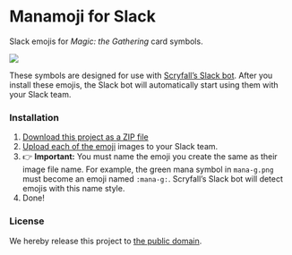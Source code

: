 # Manamoji for Slack

Slack emojis for _Magic: the Gathering_ card symbols.

![](https://cloud.githubusercontent.com/assets/769083/24091884/48c75d26-0d21-11e7-83ea-06f6c6e6f4d4.png)

These symbols are designed for use with [Scryfall’s Slack bot](https://scryfall.com/bots). After you install these emojis, the Slack bot will automatically start using them with your Slack team.

### Installation

1. [Download this project as a ZIP file](https://github.com/scryfall/manamoji-slack/archive/master.zip)
2. [Upload each of the emoji](https://get.slack.help/hc/en-us/articles/206870177-Create-custom-emoji) images to your Slack team. 
3. 👉 **Important:** You must name the emoji you create the same as their image file name. For example, the green mana symbol in `mana-g.png` must become an emoji named `:mana-g:`. Scryfall’s Slack bot will detect emojis with this name style.
4. Done!

### License

We hereby release this project to [the public domain](LICENSE.md).
